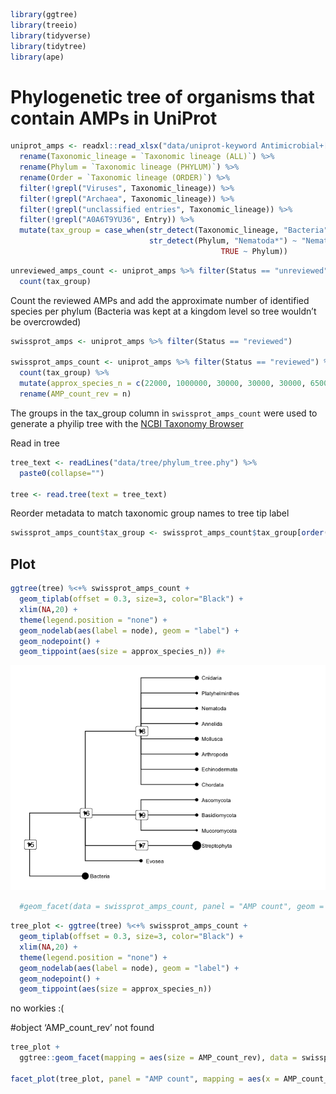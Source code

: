 
``` r
library(ggtree)
library(treeio)
library(tidyverse)
library(tidytree)
library(ape)
```

# Phylogenetic tree of organisms that contain AMPs in UniProt

``` r
uniprot_amps <- readxl::read_xlsx("data/uniprot-keyword Antimicrobial+[KW-0929]April2021.xlsx") %>%
  rename(Taxonomic_lineage = `Taxonomic lineage (ALL)`) %>%
  rename(Phylum = `Taxonomic lineage (PHYLUM)`) %>%
  rename(Order = `Taxonomic lineage (ORDER)`) %>%
  filter(!grepl("Viruses", Taxonomic_lineage)) %>%
  filter(!grepl("Archaea", Taxonomic_lineage)) %>%
  filter(!grepl("unclassified entries", Taxonomic_lineage)) %>%
  filter(!grepl("A0A6T9YU36", Entry)) %>%
  mutate(tax_group = case_when(str_detect(Taxonomic_lineage, "Bacteria") ~ "Bacteria",
                               str_detect(Phylum, "Nematoda*") ~ "Nematoda",
                                               TRUE ~ Phylum))
```

``` r
unreviewed_amps_count <- uniprot_amps %>% filter(Status == "unreviewed") %>%
  count(tax_group) 
```

Count the reviewed AMPs and add the approximate number of identified
species per phylum (Bacteria was kept at a kingdom level so tree
wouldn’t be overcrowded)

``` r
swissprot_amps <- uniprot_amps %>% filter(Status == "reviewed")

swissprot_amps_count <- uniprot_amps %>% filter(Status == "reviewed") %>%
  count(tax_group) %>%
  mutate(approx_species_n = c(22000, 1000000, 30000, 30000, 30000, 65000, 11000, 7000, 2400, 85000, 261, 20000, 20000, 500000)) %>%
  rename(AMP_count_rev = n)
```

The groups in the tax\_group column in `swissprot_amps_count` were used
to generate a phyilip tree with the [NCBI Taxonomy
Browser](https://www.ncbi.nlm.nih.gov/Taxonomy/CommonTree/wwwcmt.cgi)

Read in tree

``` r
tree_text <- readLines("data/tree/phylum_tree.phy") %>%
  paste0(collapse="")

tree <- read.tree(text = tree_text)
```

Reorder metadata to match taxonomic group names to tree tip label

``` r
swissprot_amps_count$tax_group <- swissprot_amps_count$tax_group[order(match(swissprot_amps_count$tax_group, tree$tip.label))]
```

## Plot

``` r
ggtree(tree) %<+% swissprot_amps_count +
  geom_tiplab(offset = 0.3, size=3, color="Black") +
  xlim(NA,20) +
  theme(legend.position = "none") +
  geom_nodelab(aes(label = node), geom = "label") +
  geom_nodepoint() +
  geom_tippoint(aes(size = approx_species_n)) #+
```

![](04.5_tree_files/figure-gfm/unnamed-chunk-7-1.png)<!-- -->

``` r
  #geom_facet(data = swissprot_amps_count, panel = "AMP count", geom = geom_point, mapping = aes(size = AMP_count_rev))
```

``` r
tree_plot <- ggtree(tree) %<+% swissprot_amps_count +
  geom_tiplab(offset = 0.3, size=3, color="Black") +
  xlim(NA,20) +
  theme(legend.position = "none") +
  geom_nodelab(aes(label = node), geom = "label") +
  geom_nodepoint() +
  geom_tippoint(aes(size = approx_species_n))
```

no workies :(

\#object ‘AMP\_count\_rev’ not found

``` r
tree_plot +
  ggtree::geom_facet(mapping = aes(size = AMP_count_rev), data = swissprot_amps_count, geom = ggplot2::geom_point, panel = "AMP count")

facet_plot(tree_plot, panel = "AMP count", mapping = aes(x = AMP_count_rev), data = swissprot_amps_count, geom = ggplot2::geom_point)
```
